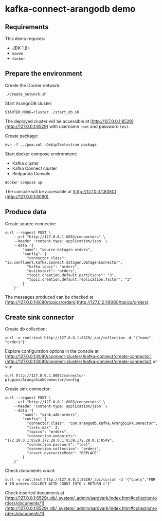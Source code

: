 # kafka-connect-arangodb demo

## Requirements

This demo requires:

- JDK 1.8+
- `maven`
- `docker`

## Prepare the environment

Create the Docker network:

```shell
./create_network.sh 
```

Start ArangoDB cluster:

```shell
STARTER_MODE=cluster ./start_db.sh
```

The deployed cluster will be accessible at [http://127.0.0.1:8529](http://127.0.0.1:8529) with username `root` and
password `test`.

Create package:

```shell
mvn -f ../pom.xml -DskipTests=true package
```

Start docker compose environment:
- Kafka cluster
- Kafka Connect cluster
- Redpanda Console

```shell
docker compose up
```

The console will be accessible at [http://127.0.0.1:8080](http://127.0.0.1:8080).


## Produce data

Create source connector:

```shell
curl --request POST \
    --url "http://127.0.0.1:8083/connectors" \
    --header 'content-type: application/json' \
    --data '{
        "name": "source-datagen-orders",
        "config": {
          "connector.class": "io.confluent.kafka.connect.datagen.DatagenConnector",
          "kafka.topic": "orders",
          "quickstart": "orders",
          "topic.creation.default.partitions": "3",
          "topic.creation.default.replication.factor": "1"
        }
    }'
```

The messages produced can be checked at [http://127.0.0.1:8080/topics/orders](http://127.0.0.1:8080/topics/orders).


## Create sink connector

Create db collection:

```shell
curl -u root:test http://127.0.0.1:8529/_api/collection -d '{"name": "orders"}'
```

Explore configuration options in the console at [http://127.0.0.1:8080/connect-clusters/kafka-connect/create-connector](http://127.0.0.1:8080/connect-clusters/kafka-connect/create-connector)
or via:

```shell
curl http://127.0.0.1:8083/connector-plugins/ArangoSinkConnector/config
```

Create sink connector:

```shell
curl --request POST \
    --url "http://127.0.0.1:8083/connectors" \
    --header 'content-type: application/json' \
    --data '{
        "name": "sink-adb-orders",
        "config": {
          "connector.class": "com.arangodb.kafka.ArangoSinkConnector",
          "tasks.max": 2,
          "topics": "orders",
          "connection.endpoints": "172.28.0.1:8529,172.28.0.1:8539,172.28.0.1:8549",
          "connection.password": "test",
          "connection.collection": "orders",
          "insert.overwriteMode": "REPLACE"
        }
    }'
```

Check documents count:

```shell
curl -u root:test http://127.0.0.1:8529/_api/cursor -d '{"query":"FOR d IN orders COLLECT WITH COUNT INTO c RETURN c"}'
```

Check inserted documents at [http://127.0.0.1:8529/_db/_system/_admin/aardvark/index.html#collection/orders/documents/1](http://127.0.0.1:8529/_db/_system/_admin/aardvark/index.html#collection/orders/documents/1).

